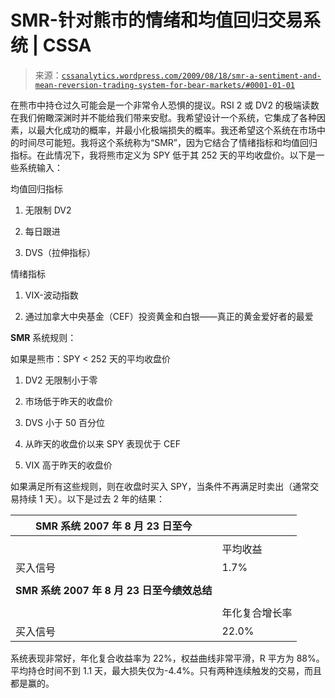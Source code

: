 <!--yml

类别：未分类

日期：2024-05-12 18:50:50

-->

# SMR-针对熊市的情绪和均值回归交易系统 | CSSA

> 来源：[`cssanalytics.wordpress.com/2009/08/18/smr-a-sentiment-and-mean-reversion-trading-system-for-bear-markets/#0001-01-01`](https://cssanalytics.wordpress.com/2009/08/18/smr-a-sentiment-and-mean-reversion-trading-system-for-bear-markets/#0001-01-01)

在熊市中持仓过久可能会是一个非常令人恐惧的提议。RSI 2 或 DV2 的极端读数在我们俯瞰深渊时并不能给我们带来安慰。我希望设计一个系统，它集成了各种因素，以最大化成功的概率，并最小化极端损失的概率。我还希望这个系统在市场中的时间尽可能短。我将这个系统称为“SMR”，因为它结合了情绪指标和均值回归指标。在此情况下，我将熊市定义为 SPY 低于其 252 天的平均收盘价。以下是一些系统输入：

均值回归指标

1) 无限制 DV2

2) 每日跟进

3) DVS（拉伸指标）

情绪指标

1) VIX-波动指数

2) 通过加拿大中央基金（CEF）投资黄金和白银——真正的黄金爱好者的最爱

**SMR** 系统规则：

如果是熊市：SPY < 252 天的平均收盘价

1) DV2 无限制小于零

2) 市场低于昨天的收盘价

3) DVS 小于 50 百分位

4) 从昨天的收盘价以来 SPY 表现优于 CEF

5) VIX 高于昨天的收盘价

如果满足所有这些规则，则在收盘时买入 SPY，当条件不再满足时卖出（通常交易持续 1 天）。以下是过去 2 年的结果：

| **SMR 系统 2007 年 8 月 23 日至今** |   |
| --- | --- |
|   |
|   | 平均收益 | 正确百分比 | 最大损失 | 最大收益 | 交易次数 |   |
| 买入信号 | 1.7% | 80.2% | -4.40% | 14.50% | 25 |   |
|   |   |   |   |   |   |   |
| **SMR 系统 2007 年 8 月 23 日至今绩效总结** |   |
|   |
|   | 年化复合增长率 | 标准差 | 夏普比率 | R 平方 | DVR（夏普率 xR 平方） |   |
| 买入信号 | 22.0% | 13.4% | 1.59 | 88% | 1.40 |   |

系统表现非常好，年化复合收益率为 22%，权益曲线非常平滑，R 平方为 88%。平均持仓时间不到 1.1 天，最大损失仅为-4.4%。只有两种连续触发的交易，而且都是赢的。
